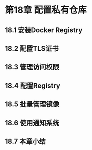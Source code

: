 # 第18章 配置私有仓库

## 18.1 安装Docker Registry


## 18.2 配置TLS证书


## 18.3 管理访问权限


## 18.4 配置Registry


## 18.5 批量管理镜像


## 18.6 使用通知系统


## 18.7 本章小结


